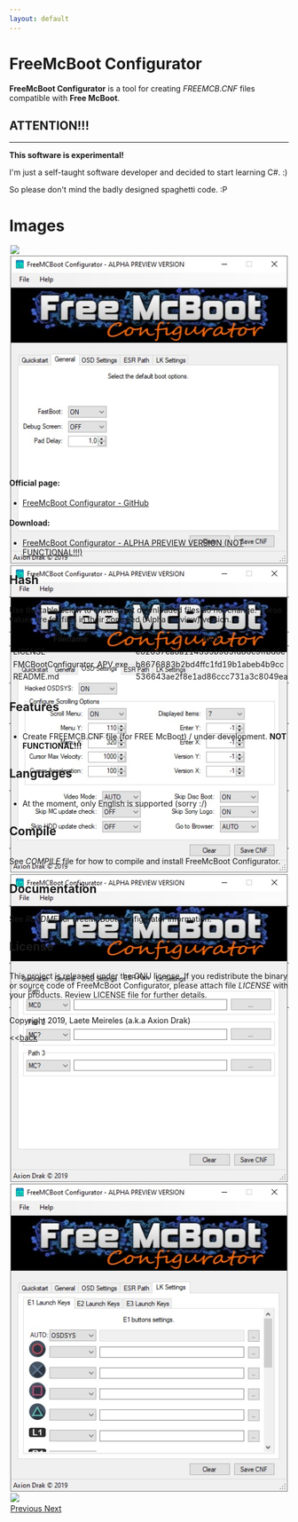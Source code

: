 ```yaml
---
layout: default
---
```


# FreeMcBoot Configurator

**FreeMcBoot Configurator** is a tool for creating _FREEMCB.CNF_ files compatible with **Free McBoot**.

## ATTENTION!!!
----------------
**This software is experimental!**

I'm just a self-taught software developer and decided to start learning C#. :)

So please don't mind the badly designed spaghetti code. :P

# Images

<div id="myCarousel" class="carousel slide container" style="height: 400px;width: 500px; margin: 0 auto" data-ride="carousel">
		<div class="carousel-inner">
  				<div class="item active">
							<a href="#" data-img-url="img/free-mcb-conf_01.png" class="carrouselImg"><img src="img/free-mcb-conf_01.png"/></a>
					</div>					<div class="item">
							<a href="#" data-img-url="img/free-mcb-conf_02.jpg" class="carrouselImg"><img src="img/free-mcb-conf_02.jpg"/></a>
					</div>					<div class="item">
							<a href="#" data-img-url="img/free-mcb-conf_03.jpg" class="carrouselImg"><img src="img/free-mcb-conf_03.jpg"/></a>
					</div>					<div class="item">
							<a href="#" data-img-url="img/free-mcb-conf_04.jpg" class="carrouselImg"><img src="img/free-mcb-conf_04.jpg"/></a>
					</div>					<div class="item">
							<a href="#" data-img-url="img/free-mcb-conf_05.jpg" class="carrouselImg"><img src="img/free-mcb-conf_05.jpg"/></a>
					</div>					<div class="item">
							<a href="#" data-img-url="img/free-mcb-conf_06.jpg" class="carrouselImg"><img src="img/free-mcb-conf_06.jpg"/></a>
		</div>
</div>
		<a class="left carousel-control" href="#myCarousel" role="button" data-slide="prev">
		    <span class="glyphicon glyphicon-chevron-left" aria-hidden="true"></span>
		    <span class="sr-only">Previous</span>
		</a>
		<a class="right carousel-control" href="#myCarousel" role="button" data-slide="next">
		    <span class="glyphicon glyphicon-chevron-right" aria-hidden="true"></span>
		    <span class="sr-only">Next</span>
		</a>
</div>

#### Official page:

* [FreeMcBoot Configurator - GitHub](https://github.com/AxionDrak/FreeMCBootConfigurator)

#### Download:

* [FreeMcBoot Configurator - ALPHA PREVIEW VERSION (NOT FUNCTIONAL!!!)](https://github.com/AxionDrak/FreeMCBootConfigurator/releases/tag/0.0.1.0)

## Hash
* * *
Use the table below to ensure that downloaded files do not change. These values are for files in their compiled (Alpha Preview) version.

| Filename                    | MD5                              | SHA256                                                           |
| --------------------------- | ---------------------------------|----------------------------------------------------------------- |
| LICENSE                     | e62637ea8a114355b985fd86c9ffbd6e | 230184f60bae2feaf244f10a8bac053c8ff33a183bcc365b4d8b876d2b7f4809 |
| FMCBootConfigurator_APV.exe | b8676883b2bd4ffc1fd19b1abeb4b9cc | b433ea04213383413ef96b965a9b48281b84a1ec4d4579e81a17bccd26faffe4 |
| README.md                   | 536643ae2f8e1ad86ccc731a3c8049ea | 6995ddc6e286be362ef6c819587d71e3d811f6d87532837f428bffbe72734a64 |

## Features
* * *
* Create FREEMCB.CNF file (for FREE McBoot) / under development. <b>NOT FUNCTIONAL!!!</b>

## Languages
* * *
* At the moment, only English is supported (sorry :/)

## Compile
* * *
See _COMPILE_ file for how to compile and install FreeMcBoot Configurator.

## Documentation
* * *
See _README_ for FreeMcBoot Configurator information.

## License
* * *
This project is released under the GNU license. If you redistribute the binary or source code of FreeMcBoot Configurator, please attach file _LICENSE_ with your products.
Review LICENSE file for further details.

* * *
Copyright 2019, Laete Meireles (a.k.a Axion Drak)

<<[back](./)

